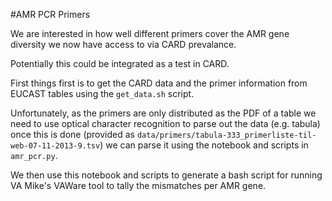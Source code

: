 #AMR PCR Primers

We are interested in how well different primers cover the AMR gene diversity
we now have access to via CARD prevalance.

Potentially this could be integrated as a test in CARD.

First things first is to get the CARD data and the primer information
from EUCAST tables using the `get_data.sh` script.

Unfortunately, as the primers are only distributed as the PDF of a table we
need to use optical character recognition to parse out the data (e.g. tabula)
once this is done (provided as `data/primers/tabula-333_primerliste-til-web-07-11-2013-9.tsv`)
we can parse it using the notebook and scripts in `amr_pcr.py`.

We then use this notebook and scripts to generate a bash script for 
running VA Mike's VAWare tool to tally the mismatches per AMR gene.

